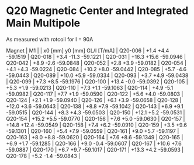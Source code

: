 Q20 Magnetic Center and Integrated Main Multipole
=================================================

As measured with rotcoil for I =  90A

Magnet  |             M1               |
        | x0 [mm]  y0 [mm] GL/I [T/mA] |
Q20-006 |    +1.4     +4.4   -59.1519  |
Q20-018 |    +3.4    -11.3   -59.1221  |
Q20-031 |   +16.3    +15.6   -59.0946  |
Q20-042 |    +8.9     -2.6   -59.0848  |
Q20-052 |    +2.8     +3.9   -59.0182  |
Q20-054 |    +4.1     +4.3   -59.0224  |
Q20-084 |   +10.2     +8.0   -59.0442  |
Q20-085 |    +5.7     -4.6   -59.0443  |
Q20-089 |   +10.0     +5.9   -59.0334  |
Q20-093 |    +3.7     +4.9   -59.0438  |
Q20-099 |    +7.3     +8.5   -59.1976  |
Q20-100 |   +13.4     -0.0   -59.0392  |
Q20-105 |    +5.3     +1.9   -59.0213  |
Q20-110 |    +7.3     +1.1   -59.1063  |
Q20-114 |    +4.9     -5.1   -59.0982  |
Q20-117 |    +7.7     +1.9   -59.0590  |
Q20-122 |    +5.6     +4.0   -59.0803  |
Q20-124 |    +2.1     +1.9   -59.0940  |
Q20-126 |    +6.1     +3.9   -59.0658  |
Q20-128 |   +12.0     +3.6   -59.0643  |
Q20-138 |    +8.8     +7.9   -59.1042  |
Q20-143 |    +6.9     +9.1   -59.0515  |
Q20-144 |    +8.3     +4.3   -59.0503  |
Q20-150 |   +12.1     +5.2   -59.0531  |
Q20-154 |   +15.2     +5.5   -59.0770  |
Q20-156 |    +7.6     +5.0   -59.0630  |
Q20-157 |   +14.8    +12.4   -59.0549  |
Q20-158 |    +7.4     +6.2   -59.0910  |
Q20-159 |    +3.5     +9.6   -59.1301  |
Q20-160 |    +5.4     +7.9   -59.0559  |
Q20-161 |    +9.0     +5.7   -59.1197  |
Q20-163 |    +8.0     +8.8   -59.0620  |
Q20-164 |    +7.6     +8.6   -59.1349  |
Q20-165 |    +6.9     +1.7   -59.1285  |
Q20-166 |    +9.0     -0.4   -59.0607  |
Q20-167 |   +10.6     +7.6   -59.0887  |
Q20-170 |    +6.7     +9.7   -59.1017  |
Q20-171 |   +13.3     +4.2   -59.0593  |
Q20-178 |    +5.2     -1.4   -59.0843  |
